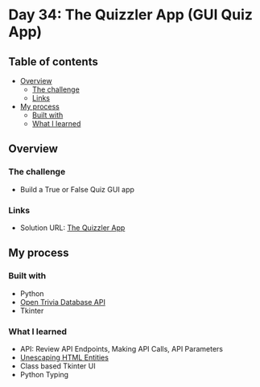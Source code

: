 # Day 34: The Quizzler App (GUI Quiz App)

## Table of contents

- [Overview](#overview)
  - [The challenge](#the-challenge)
  - [Links](#links)
- [My process](#my-process)
  - [Built with](#built-with)
  - [What I learned](#what-i-learned)

## Overview

### The challenge

- Build a True or False Quiz GUI app

### Links

- Solution URL: [The Quizzler App](https://github.com/Mikerniker/100_Days_of_Python/tree/main/Day34)

## My process

### Built with

- Python
- [Open Trivia Database API](https://opentdb.com/api_config.php)
- Tkinter


### What I learned
- API: Review API Endpoints, Making API Calls, API Parameters
- [Unescaping HTML Entities](https://www.freeformatter.com/html-escape.html)
- Class based Tkinter UI
- Python Typing



